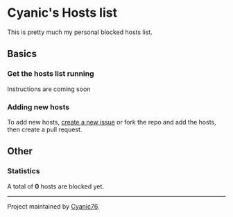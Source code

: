 # Cyanic's Hosts list

This is pretty much my personal blocked hosts list.

## Basics

### Get the hosts list running

Instructions are coming soon

### Adding new hosts

To add new hosts, [create a new issue](https://github.com/Cyanic76/Hosts/issues/new) or fork the repo and add the hosts, then create a pull request.

## Other

### Statistics

A total of **0** hosts are blocked yet.

---
Project maintained by [Cyanic76](https://github.com/Cyanic76).